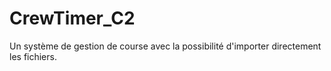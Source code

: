 # CrewTimer_C2
Un système de gestion de course avec la possibilité d'importer directement les fichiers.
